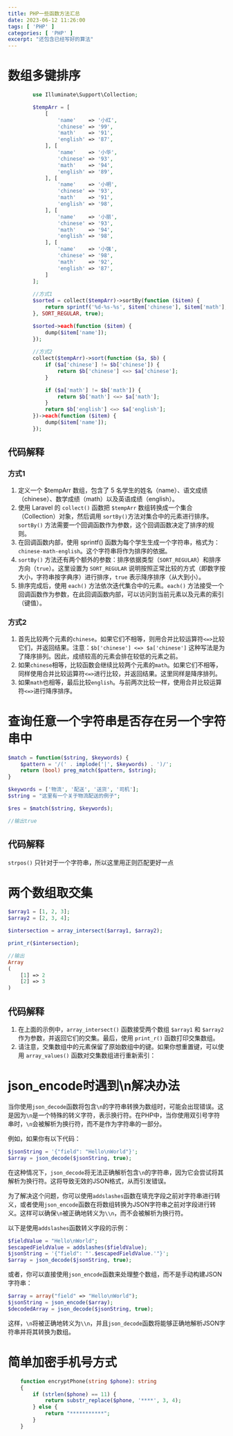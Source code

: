 ```yaml
---
title: PHP一些函数方法汇总
date: 2023-06-12 11:26:00
tags: [ 'PHP' ]
categories: [ 'PHP' ]
excerpt: "还包含已经写好的算法"
---
```


# 数组多键排序

``` php
        use Illuminate\Support\Collection;

        $tempArr = [
            [
                'name'    => '小红',
                'chinese' => '99',
                'math'    => '91',
                'english' => '87',
            ], [
                'name'    => '小华',
                'chinese' => '93',
                'math'    => '94',
                'english' => '89',
            ], [
                'name'    => '小明',
                'chinese' => '93',
                'math'    => '91',
                'english' => '98',
            ], [
                'name'    => '小丽',
                'chinese' => '93',
                'math'    => '94',
                'english' => '98',
            ], [
                'name'    => '小强',
                'chinese' => '98',
                'math'    => '92',
                'english' => '87',
            ]
        ];
        
        //方式1
        $sorted = collect($tempArr)->sortBy(function ($item) {
            return sprintf('%d-%s-%s', $item['chinese'], $item['math'], $item['english']);
        }, SORT_REGULAR, true);

        $sorted->each(function ($item) {
            dump($item['name']);
        });
        
        //方式2
        collect($tempArr)->sort(function ($a, $b) {
            if ($a['chinese'] != $b['chinese']) {
                return $b['chinese'] <=> $a['chinese'];
            }

            if ($a['math'] != $b['math']) {
                return $b['math'] <=> $a['math'];
            }
            return $b['english'] <=> $a['english'];
        })->each(function ($item) {
            dump($item['name']);
        });

```

## 代码解释
### 方式1
1. 定义一个 $tempArr 数组，包含了 5 名学生的姓名（name）、语文成绩（chinese）、数学成绩（math）以及英语成绩（english）。
2. 使用 Laravel 的 `collect()` 函数把 `$tempArr` 数组转换成一个集合（Collection）对象，然后调用 `sortBy()`方法对集合中的元素进行排序。`sortBy()` 方法需要一个回调函数作为参数，这个回调函数决定了排序的规则。
3. 在回调函数内部，使用 sprintf() 函数为每个学生生成一个字符串，格式为：`chinese-math-english`。这个字符串将作为排序的依据。
4. `sortBy()` 方法还有两个额外的参数：排序依据类型（`SORT_REGULAR`）和排序方向（`true`）。这里设置为 `SORT_REGULAR` 说明按照正常比较的方式（即数字按大小，字符串按字典序）进行排序，`true` 表示降序排序（从大到小）。
5. 排序完成后，使用 `each()` 方法依次迭代集合中的元素。`each()` 方法接受一个回调函数作为参数，在此回调函数内部，可以访问到当前元素以及元素的索引（键值）。
### 方式2
1. 首先比较两个元素的`chinese`。如果它们不相等，则用合并比较运算符`<=>`比较它们，并返回结果。注意：`$b['chinese'] <=> $a['chinese']` 这种写法是为了降序排列。因此，成绩较高的元素会排在较低的元素之前。
2. 如果`chinese`相等，比较函数会继续比较两个元素的`math`。如果它们不相等，同样使用合并比较运算符`<=>`进行比较，并返回结果。这里同样是降序排列。
3. 如果`math`也相等，最后比较`english`。与前两次比较一样，使用合并比较运算符`<=>`进行降序排序。
       

# 查询任意一个字符串是否存在另一个字符串中

```php
$match = function($string, $keywords) {
    $pattern = '/(' . implode('|', $keywords) . ')/';
    return (bool) preg_match($pattern, $string);
}

$keywords = ['物流', '配送', '送货', '司机'];
$string = "这里有一个关于物流配送的例子";

$res = $match($string, $keywords);

//输出true
```

## 代码解释
`strpos()` 只针对于一个字符串，所以这里用正则匹配更好一点


# 两个数组取交集

```php
$array1 = [1, 2, 3];
$array2 = [2, 3, 4];

$intersection = array_intersect($array1, $array2);

print_r($intersection);

//输出
Array
(
    [1] => 2
    [2] => 3
)

```

## 代码解释
1. 在上面的示例中，`array_intersect()` 函数接受两个数组 `$array1` 和 `$array2` 作为参数，并返回它们的交集。最后，使用 `print_r()` 函数打印交集数组。
2. 请注意，交集数组中的元素保留了原始数组中的键。如果你想重置键，可以使用 `array_values()` 函数对交集数组进行重新索引：


# json_encode时遇到\n解决办法

当你使用`json_decode`函数将包含`\n`的字符串转换为数组时，可能会出现错误。这是因为`\n`是一个特殊的转义字符，表示换行符。在PHP中，当你使用双引号字符串时，`\n`会被解析为换行符，而不是作为字符串的一部分。

例如，如果你有以下代码：

```php
$jsonString = '{"field": "Hello\nWorld"}';
$array = json_decode($jsonString, true);
```

在这种情况下，`json_decode`将无法正确解析包含`\n`的字符串，因为它会尝试将其解析为换行符。这将导致无效的JSON格式，从而引发错误。

为了解决这个问题，你可以使用`addslashes`函数在填充字段之前对字符串进行转义，或者使用`json_encode`函数在将数组转换为JSON字符串之前对字段进行转义。这样可以确保`\n`被正确地转义为`\\n`，而不会被解析为换行符。

以下是使用`addslashes`函数转义字段的示例：

```php
$fieldValue = "Hello\nWorld";
$escapedFieldValue = addslashes($fieldValue);
$jsonString = '{"field": "'.$escapedFieldValue.'"}';
$array = json_decode($jsonString, true);
```

或者，你可以直接使用`json_encode`函数来处理整个数组，而不是手动构建JSON字符串：

```php
$array = array("field" => "Hello\nWorld");
$jsonString = json_encode($array);
$decodedArray = json_decode($jsonString, true);
```

这样，`\n`将被正确地转义为`\\n`，并且`json_decode`函数将能够正确地解析JSON字符串并将其转换为数组。

# 简单加密手机号方式

```php
    function encryptPhone(string $phone): string
    {
        if (strlen($phone) == 11) {
            return substr_replace($phone, '****', 3, 4);
        } else {
            return "***********";
        }
    }
```










